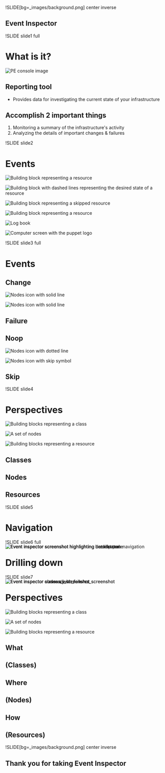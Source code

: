 !SLIDE[bg=_images/background.png] center inverse
<script type="text/javascript" src="file/_files/shared/timeline.js"></script>

<link rel="stylesheet" href="https://maxcdn.bootstrapcdn.com/bootstrap/4.0.0-alpha.6/css/bootstrap.min.css" integrity="sha384-rwoIResjU2yc3z8GV/NPeZWAv56rSmLldC3R/AZzGRnGxQQKnKkoFVhFQhNUwEyJ" crossorigin="anonymous">
<link rel="stylesheet" href="file/_files/shared/slides.css">
<link rel="stylesheet" href="file/_files/shared/atelier-cave-light.css">
<script src="https://cdnjs.cloudflare.com/ajax/libs/tether/1.4.0/js/tether.min.js" integrity="sha384-DztdAPBWPRXSA/3eYEEUWrWCy7G5KFbe8fFjk5JAIxUYHKkDx6Qin1DkWx51bBrb" crossorigin="anonymous"></script>
<script src="https://maxcdn.bootstrapcdn.com/bootstrap/4.0.0-alpha.6/js/bootstrap.min.js" integrity="sha384-vBWWzlZJ8ea9aCX4pEW3rVHjgjt7zpkNpZk+02D9phzyeVkE+jo0ieGizqPLForn" crossorigin="anonymous"></script>


## Event Inspector

!SLIDE slide1 full
<script> 
audio("slide1")
timeline([3500,26000],"slide1")
</script>

# What is it?

<div class="container-fluid full">
<div class="row full align-items-center">
<div class="col-2">

![PE console image](_images/PE_console.svg)

</div>
<div class="col">
<div class="time1">

## Reporting tool

* Provides data for investigating the current state of your infrastructure

</div>
<div class="time2">

## Accomplish 2 important things

1. Monitoring a summary of the infrastructure's activity
2. Analyzing the details of important changes & failures

</div>
</div>
</div>
</div>

!SLIDE slide2
<script> 
audio("slide2")
timeline([9000,13000,22000,25000,26500,28000],"slide2")
</script>

# Events

<div class="container-fluid">
<div class="row mt-5">
<div class="col time1">

![Building block representing a resource](_images/resource.svg)

</div>
<div class="col offset-1 time2">

![Building block with dashed lines representing the desired state of a resource](_images/dashed_resource.svg)

</div>
<div class="col offset-1 time3">

![Building block representing a skipped resource](_images/skip_resource.svg)

</div>
</div>
<div class="row mt-5">
<div class="col time4">

![Building block representing a resource](_images/resource.svg)

</div>
<div class="col offset-1 time5">

![Log book](_images/log.svg)

</div>
<div class="col offset-1 time6">

![Computer screen with the puppet logo](_images/PE_console.svg)

</div>
</div>
</div>


!SLIDE slide3 full
<script> 
audio("slide3")
timeline([6750,14000,21500,43500],"slide3")
</script>

# Events

<div class="container-fluid full">
<div class="row align-items-center mt-5">
<div class="col-2 offset-1 time1">

## Change

</div>
<div class="col-2 time1">

![Nodes icon with solid line](_images/servers.svg)

</div>
<div class="col-2 offset-2 time2">

![Nodes icon with solid line](_images/server_fail.svg)

</div>
<div class="col-2 time2">

## Failure

</div>
</div>
<div class="row align-items-center mt-5">
<div class="col-2 offset-1 time3">

## Noop

</div>
<div class="col-2 time3">

![Nodes icon with dotted line](_images/servers_dotted.svg)

</div>
<div class="col-2 offset-2 time4">

![Nodes icon with skip symbol](_images/skip.svg)

</div>
<div class="col-2 time4">

## Skip

</div>
</div>
</div>

!SLIDE slide4
<script>
audio("slide4")
timeline([8500,9500,10500],"slide4")
</script>

# Perspectives

<div class="container">
<div class="row align-center m-5 align-items-end">
<div class="col-3 time1">

![Building blocks representing a class](_images/class.svg)

</div>
<div class="col-3 offset-1 time2">

![A set of nodes](_images/servers.svg)

</div>
<div class="col-3 offset-1 time3">

![Building blocks representing a resource](_images/resource.svg)

</div>
<div class="col-3 time1">

## Classes

</div>
<div class="col-3 offset-1 time2">

## Nodes

</div>
<div class="col-3 offset-1 time3">

## Resources

</div>
</div>
</div>

!SLIDE slide5
<script>
audio("slide5")
timeline([8500,11000,26000,29000],"slide5")
</script>

# Navigation

<div style="position: relative">
<div style="position: absolute">

![Event inspector screenshot](_images/event_view.png)

</div>
<div style="position: absolute" class="time1">

![Event inspector screenshot highlighting detail pane](_images/event_detail.png)

</div>
<div style="position: absolute" class="time2">

![Event inspector screenshot highlighting context pane](_images/event_context.png)

</div>
<div style="position: absolute" class="time3" >

![Event inspector screenshot highlighting breadcrumb navigation](_images/event_breadcrumbs.png)

</div>
<div style="position: absolute" class="time4" >

![Event inspector screenshot highlighting back button](_images/event_back.png)

</div>
</div>
</div>
</div>

!SLIDE slide6 full
<script>
audio("slide6")
timeline([33000,34000,49000],"slide6")
</script>

# Drilling down
<div style="position: relative">
<div style="position: absolute">

![Event inspector summary_screenshot](_images/event_inspector_summary.png)

</div>
<div style="position: absolute" class="time1">

![Event inspector classes_with_failures_screenshot](_images/event_inspector_classes_with_failures.png)

</div>
<div style="position: absolute" class="time2">

![Event inspector nodes all_screenshot](_images/event_inspector_nodes_all.png)

</div>
<div style="position: absolute" class="time3">

![Event inspector classes_with_failures_screenshot](_images/event_inspector_classes_with_failures.png)

</div>
</div>
</div>
</div>

!SLIDE slide7
<script>
audio("slide7")
timeline([26000,30000,33000],"slide7")
</script>

# Perspectives

<div class="container">
<div class="row m-5 align-items-end">
<div class="col-3">

![Building blocks representing a class](_images/class.svg)

</div>
<div class="col-3 offset-1">

![A set of nodes](_images/servers.svg)

</div>
<div class="col-3 offset-1">

![Building blocks representing a resource](_images/resource.svg)

</div>
<div class="col-3">
<div class="row time2">

## What

</div>
<div class="row">

## (Classes)

</div>

</div>
<div class="col-3 offset-1">
<div class="row time1">

## Where

</div>
<div class="row">

## (Nodes)

</div>
</div>
<div class="col-3 offset-1">
<div class="row time3">

## How

</div>
<div class="row">

## (Resources)

</div>
</div>
</div>

!SLIDE[bg=_images/background.png] center inverse

## Thank you for taking Event Inspector
